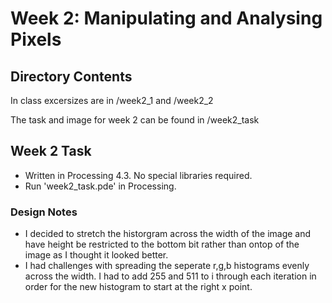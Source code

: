 # Week 2: Manipulating and Analysing Pixels 

## Directory Contents
<p>In class excersizes are in /week2_1 and /week2_2</p> 
<p>The task and image for week 2 can be found in /week2_task</p>

## Week 2 Task
- Written in Processing 4.3. No special libraries required.
- Run 'week2_task.pde' in Processing.

### Design Notes
- I decided to stretch the historgram across the width of the image and have height be restricted to the bottom bit rather than ontop of the image as I thought it looked better.
- I had challenges with spreading the seperate r,g,b histograms evenly across the width. I had to add 255 and 511 to i through each iteration in order for the new histogram to start at the right x point.